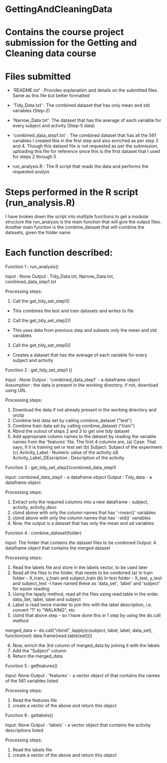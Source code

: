GettingAndCleaningData
======================

Contains the course project submission for the Getting and Cleaning data course
==================================================================

Files submitted
=========================================

- 'README.txt' : Provides explanation and details on the submitted files. Same as this file but better formatted

- 'Tidy_Data.txt' : The combined dataset that has only mean and std variables (Step-2)

- 'Narrow_Data.txt': The dataset that has the average of each variable for every 
		     subject and activity	 (Step-5 data)

- 'combined_data_step1.txt' : The combined dataset that has all the 561 variables
			      I created this in the first step and also enriched
			      as per step 3 and 4. Though this dataset file is not 
			      requested as per the submission, uploading this file 
			      for reference since this is the first dataset that I used for steps 2 through 5

- run_analysis.R : The R script that reads the data and performs the requested analyis

Steps performed in the R script (run_analysis.R)
======================================================

I have broken down the script into multiple functions to get a modular structure 
the run_analysis is the main function that will give the output files.
Another main function is the combine_dataset that will combine the datasets, given the folder name


Each function described:
============================
Function 1 : run_analysis()

Input : None
Output : Tidy_Data.txt, Narrow_Data.txt, combined_data_step1.txt

Processing steps:
1. Call the get_tidy_set_step1() 
 - This combines the test and train datasets and writes to file
2. Call the get_tidy_set_step2() 
- This uses data from previous step and subsets only the mean and std variables
3. Call the get_tidy_set_step5() 
- Creates a dataset that has the average of each variable for every subject and activity


Function 2 : get_tidy_set_step1 () 

Input : None
Output : 'combined_data_step1' - a dataframe object
Assumption : the data is present in the working directory. if not, download using URL

Processing steps:
1. Download the data if not already present in the working directory and unzip
2. Combine test data set by calling combine_dataset ("test")
3. Combine train data set by calling combine_dataset ("train")
4. Rbind the outout of steps 2 and 3 to get one tidy dataset
5. Add appropriate column names to the dataset by reading the 
variable names from the 'features' file. The first 4 columns are,
(a) Case: That says, if it is training set or test set
(b) Subject: Subject of the experiment
(c) Activity_Label : Numeric value of the activity
(d) Activity_Label_DEscription : Description of the activity


Function 3 : get_tidy_set_step2(combined_data_step1)  

Input: combined_data_step1 - a dataframe object
Output : Tidy_data - a dataframe object

Processing steps:
1. Extract only the required columns into a new dataframe - subject, activity, activity_desc
2. cbind above with only the column names that has '-mean()' variables
3. cbind above with only the column names that has '-std()' variables
4. Now, the output is a dataset that has only the mean and sd variables 

Function 4 : combine_dataset(folder)

Input: The folder that contains the dataset files to be combined
Output: A dataframe object that contains the merged dataset 

Processing steps:
1. Read the labels file and store in the labels vector, to be used later
2. Read all the files in the folder, that needs to be combined
 (a) In train folder - X_train, y_train and subject_train
 (b) In test folder - X_test, y_test and subject_test
 -I have named these as 'data_set', 'label' and 'subject' for easier reading
3. Using the lapply method, read all the files using read.table in the order data_Set, label, label and subject
4. Label is read twice inorder to join this with the label description, 
   i.e. convert "1" to "WALKING", etc
5. cbind that above step - so I have done this in 1 step by using the do.call method

merged_data <- do.call("cbind", 
                  lapply(c(subject, label, label, data_set),
                         function(set) data.frame(read.table(set))))
 
6. Now, enrich the 3rd column of merged_data by joining it with the labels
7. Add the "Subject" column
8. Return the merged_data 

Function 5 : getfeatures()

Input: None
Output : 'features' - a vector object of that contains the names of the 561 variables listed

Processing steps:
1. Read the features file
2. create a vector of the above and return this object

Function 6 : getlabels()

Input: None
Output : 'labels' - a vector object that contains the activity descriptions listed

Processing steps:
1. Read the labels file
2. create a vector of the above and return this object
